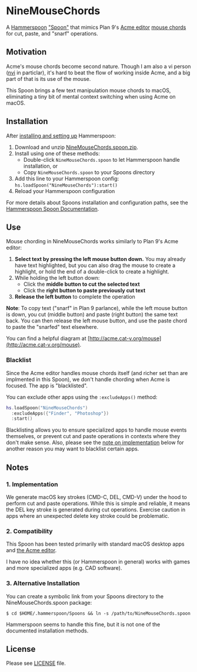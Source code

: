 # NineMouseChords

A [Hammerspoon](http://www.hammerspoon.org) ["Spoon"](https://github.com/Hammerspoon/hammerspoon/blob/master/SPOONS.md) that mimics Plan 9's [Acme editor](https://en.wikipedia.org/wiki/Acme_(text_editor)) [mouse chords](http://acme.cat-v.org/mouse) for cut, paste, and "snarf" operations.

## Motivation

Acme's mouse chords become second nature. Though I am also a vi person ([nvi](https://en.wikipedia.org/wiki/Nvi) in particlar), it's hard to beat the flow of working inside Acme, and a big part of that is its use of the mouse. 

This Spoon brings a few text manipulation mouse chords to macOS, eliminating a tiny bit of mental context switching when using Acme on macOS.

## Installation

After [installing and setting up](http://www.hammerspoon.org/go/) Hammerspoon:

1. Download and unzip [NineMouseChords.spoon.zip](NineMouseChords.spoon.zip).
2. Install using one of these methods:
    * Double-click `NineMouseChords.spoon` to let Hammerspoon handle installation, or 
    * Copy `NineMouseChords.spoon` to your Spoons directory
3. Add this line to your Hammerspoon config: `hs.loadSpoon("NineMouseChords"):start()`
4. Reload your Hammerspoon configuration

For more details about Spoons installation and configuration paths, see the [Hammerspoon Spoon Documentation](https://github.com/Hammerspoon/hammerspoon/blob/master/SPOONS.md).

## Use

Mouse chording in NineMouseChords works similarly to Plan 9's Acme editor:

1. **Select text by pressing the left mouse button down.** You may already have text highlighted, but you can also drag the mouse to create a highlight, or hold the end of a double-click to create a highlight.
2. While holding the left button down:
   - Click the **middle button to cut the selected text**
   - Click the **right button to paste previously cut text**
3. **Release the left button** to complete the operation

**Note**: To copy text ("snarf" in Plan 9 parlance), while the left mouse button is down, you cut (middle button) and paste (right button) the same text back. You can then release the left mouse button, and use the paste chord to paste the "snarfed" text elsewhere.

You can find a helpful diagram at [http://acme.cat-v.org/mouse](http://acme.cat-v.org/mouse).

### Blacklist

Since the Acme editor handles mouse chords itself (and richer set than are implmented in this Spoon), we don't handle chording when Acme is focused. The app is "blacklisted".

You can exclude other apps using the `:excludeApps()` method:

```lua
hs.loadSpoon("NineMouseChords")
  :excludeApps({"Finder", "Photoshop"})
  :start()
```

Blacklisting allows you to ensure specialized apps to handle mouse events themselves, or prevent cut and paste operations in contexts where they don't make sense. Also, please see the [note on implementation](#1-implementation) below for another reason you may want to blacklist certain apps.

## Notes

### 1. Implementation

We generate macOS key strokes (CMD-C, DEL, CMD-V) under the hood to perform cut and paste operations. While this is simple and reliable, it means the DEL key stroke is generated during cut operations. Exercise caution in apps where an unexpected delete key stroke could be problematic.

### 2. Compatibility

This Spoon has been tested primarily with standard macOS desktop apps and [the Acme editor](https://en.wikipedia.org/wiki/Acme_(text_editor)). 

I have no idea whether this (or Hammerspoon in general) works with games and more specialized apps (e.g. CAD software).

### 3. Alternative Installation

You can create a symbolic link from your Spoons directory to the NineMouseChords.spoon package:

```
$ cd $HOME/.hammerspoon/Spoons && ln -s /path/to/NineMouseChords.spoon
```

Hammerspoon seems to handle this fine, but it is not one of the documented installation methods.

## License

Please see [LICENSE](LICENSE) file.
